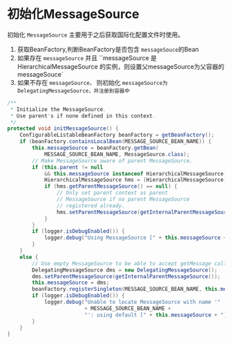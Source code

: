 # 初始化MessageSource

初始化 `MessageSource` 主要用于之后获取国际化配置文件时使用。

1. 获取BeanFactory,判断BeanFactory是否包含 `messageSouce`的Bean
2. 如果存在 `messageSource` 并且 ``messageSource 是 HierarchicalMessageSource 的实例，则设置父messageSource为父容器的messageSouce`
3. 如果不存在 `messageSource，` 则初始化 `messageSource为DelegatingMessageSource，并注册到容器中`

```java
/**
 * Initialize the MessageSource.
 * Use parent's if none defined in this context.
 */
protected void initMessageSource() {
    ConfigurableListableBeanFactory beanFactory = getBeanFactory();
    if (beanFactory.containsLocalBean(MESSAGE_SOURCE_BEAN_NAME)) {
        this.messageSource = beanFactory.getBean(
            MESSAGE_SOURCE_BEAN_NAME, MessageSource.class);
        // Make MessageSource aware of parent MessageSource.
        if (this.parent != null 
            && this.messageSource instanceof HierarchicalMessageSource) {
            HierarchicalMessageSource hms = (HierarchicalMessageSource) this.messageSource;
            if (hms.getParentMessageSource() == null) {
                // Only set parent context as parent 
                // MessageSource if no parent MessageSource
                // registered already.
                hms.setParentMessageSource(getInternalParentMessageSource());
            }
        }
        if (logger.isDebugEnabled()) {
            logger.debug("Using MessageSource [" + this.messageSource + "]");
        }
    }
    else {
        // Use empty MessageSource to be able to accept getMessage calls.
        DelegatingMessageSource dms = new DelegatingMessageSource();
        dms.setParentMessageSource(getInternalParentMessageSource());
        this.messageSource = dms;
        beanFactory.registerSingleton(MESSAGE_SOURCE_BEAN_NAME, this.messageSource);
        if (logger.isDebugEnabled()) {
            logger.debug("Unable to locate MessageSource with name '" 
                         + MESSAGE_SOURCE_BEAN_NAME +
                         "': using default [" + this.messageSource + "]");
        }
    }
}
```

